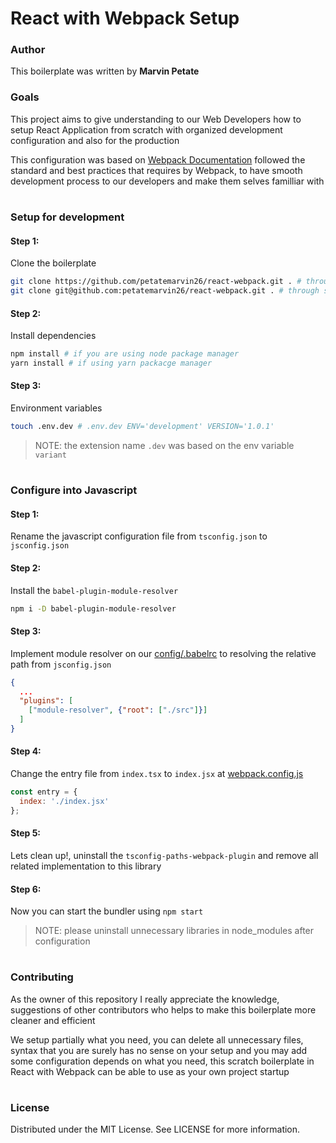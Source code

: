 # React with Webpack Setup

### Author

This boilerplate was written by **Marvin Petate**

### Goals

This project aims to give understanding to our Web Developers how to setup
React Application from scratch with organized development configuration and
also for the production

This configuration was based on [Webpack Documentation](https://webpack.js.org/guide) followed the standard and best practices that requires by Webpack, to have smooth
development process to our developers and make them selves familliar with

#

### Setup for development

#### Step 1:

Clone the boilerplate

```bash
git clone https://github.com/petatemarvin26/react-webpack.git . # through https
git clone git@github.com:petatemarvin26/react-webpack.git . # through ssh
```

#### Step 2:

Install dependencies

```bash
npm install # if you are using node package manager
yarn install # if using yarn packacge manager
```

#### Step 3:

Environment variables

```bash
touch .env.dev # .env.dev ENV='development' VERSION='1.0.1'
```

> NOTE: the extension name `.dev` was based on the env variable `variant`

#

### Configure into Javascript

#### Step 1:

Rename the javascript configuration file from `tsconfig.json` to `jsconfig.json`

#### Step 2:

Install the `babel-plugin-module-resolver`

```bash
npm i -D babel-plugin-module-resolver
```

#### Step 3:

Implement module resolver on our [config/.babelrc][babelrc] to resolving the relative path from `jsconfig.json`

```json
{
  ...
  "plugins": [
    ["module-resolver", {"root": ["./src"]}]
  ]
}
```

#### Step 4:

Change the entry file from `index.tsx` to `index.jsx` at [webpack.config.js][webpack-config]

```Javascript
const entry = {
  index: './index.jsx'
};
```

#### Step 5:

Lets clean up!, uninstall the `tsconfig-paths-webpack-plugin` and remove all related implementation to this library

#### Step 6:

Now you can start the bundler using `npm start`

> NOTE: please uninstall unnecessary libraries in node_modules after configuration

#

### Contributing

As the owner of this repository I really appreciate the knowledge, suggestions of other contributors who helps to make this boilerplate more cleaner and efficient

We setup partially what you need, you can delete all unnecessary files, syntax that you are surely has no sense on your setup and you may add some configuration depends on what you need, this scratch boilerplate in React with Webpack can be able to use as your own project startup

#

### License

Distributed under the MIT License. See LICENSE for more information.

[webpack-config]: /config/webpack/webpack.config.js
[babelrc]: /config/.babelrc
